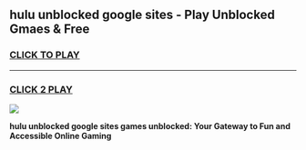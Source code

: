 
## hulu unblocked google sites - Play Unblocked Gmaes & Free
<h3>
<a href="https://news.freeplayer.one?title=hulu_unblocked_google_sites&ref=23F">CLICK TO PLAY</a></h3>
<hr>

<h3>
<a href="https://news.freeplayer.one?title=hulu_unblocked_google_sites&ref=23F">CLICK 2 PLAY</a>
  
</h3>

<a href="https://news.freeplayer.one?title=hulu_unblocked_google_sites&ref=23F/"><img src="https://clearcache.store/games.png"></a>


**hulu unblocked google sites games unblocked: Your Gateway to Fun and Accessible Online Gaming**
